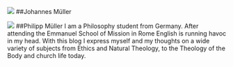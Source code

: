 ![]({{site.baseurl}}/)
##Johannes Müller


![](https://bonifatius.github.io/images/philipp-portrait-15.jpg)
##Philipp Müller
I am a Philosophy student from Germany. After attending the Emmanuel School of Mission in Rome English is running havoc in my head. With this blog I express myself and my thoughts on a wide variety of subjects from Ethics and Natural Theology, to the Theology of the Body and church life today.
